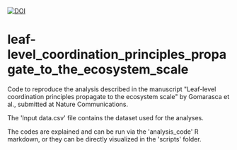 [![DOI](https://zenodo.org/badge/613932595.svg)](https://zenodo.org/badge/latestdoi/613932595)

# leaf-level_coordination_principles_propagate_to_the_ecosystem_scale
Code to reproduce the analysis described in the manuscript "Leaf-level coordination principles propagate to the ecosystem scale" by Gomarasca et al., submitted at Nature Communications.

The 'Input data.csv' file contains the dataset used for the analyses.

The codes are explained and can be run via the 'analysis_code' R markdown,
or they can be directly visualized in the 'scripts' folder.